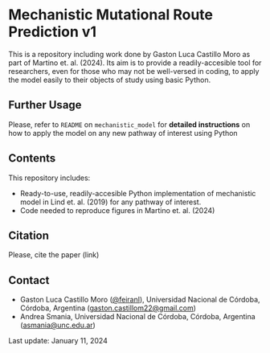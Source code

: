 # Mechanistic Mutational Route Prediction v1

This is a repository including work done by Gaston Luca Castillo Moro as part of Martino et. al. (2024). Its aim is to provide a readily-accesible tool for researchers, even for those who may not be well-versed in coding, to apply the model easily to their objects of study using basic Python. 

Further Usage
------
Please, refer to `README` on `mechanistic_model` for **detailed instructions** on how to apply the model on any new pathway of interest using Python

Contents
-------

This repository includes: 
- Ready-to-use, readily-accesible Python implementation of mechanistic model in Lind et. al. (2019) for any pathway of interest. 
- Code needed to reproduce figures in Martino et. al. (2024)

Citation
--------

Please, cite the paper (link)

Contact
--------

- Gaston Luca Castillo Moro ([@feiranl](https://github.com/feiranl)), Universidad Nacional de Córdoba, Córdoba, Argentina (gaston.castillom22@gmail.com)
- Andrea Smania, Universidad Nacional de Córdoba, Córdoba, Argentina (asmania@unc.edu.ar)

Last update: January 11, 2024
